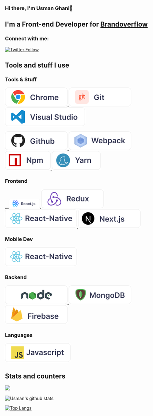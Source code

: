 ### Hi there, I'm Usman Ghani👋

## I'm a Front-end Developer for [Brandoverflow](https://www.brandoverflow.com/)

### Connect with me:

 [![Twitter Follow](https://img.shields.io/twitter/follow/usmaghanidev?color=1DA1F2&logo=twitter&style=for-the-badge)](https://twitter.com/usmaghanidev)

## Tools and stuff I use

### Tools & Stuff
<p align="left">
  <a href="#">
    <img src="images/Chrome.svg" alt="" style="vertical-align:top margin:6px 4px">
  </a>
  <a href="#">
    <img src="images/Git.svg" alt="" style="vertical-align:top margin:6px 4px">
  </a>
  <a href="#">
    <img src="images/Visual Studio.svg" alt="" style="vertical-align:top margin:6px 4px">
  </a>
</p>

<p align="left">
  <a href="#">
    <img src="images/Github.svg" alt="" style="vertical-align:top margin:6px 4px">
  </a>
  <a href="#">
    <img src="images/wp.svg" alt="" style="vertical-align:top margin:6px 4px">
  </a>
  <a href="#">
    <img src="images/npm.svg" alt="" style="vertical-align:top margin:6px 4px">
  </a>
  <a href="#">
    <img src="images/yarn.svg" alt="" style="vertical-align:top margin:6px 4px">
  </a>
</p>

### Frontend
<p align="left">
   <a href="#">
     <img src="images/html.png" alt="" style="vertical-align:top margin:6px 4px">
   </a>    
   <a href="#">
      <img src="images/css.png" alt="" style="vertical-align:top margin:6px 4px">
   </a>  
   <a href="#">
      <img src="images/scss.png" alt="" style="vertical-align:top margin:6px 4px">
   </a> 
   <a href="#">
    <img src="images/react.png" alt="" style="vertical-align:top margin:6px 4px">
  </a> 
  <a href="#">
    <img src="images/redux.svg" alt="" style="vertical-align:top margin:6px 4px">
  </a> 
  <a href="#">
    <img src="images/rn.svg" alt="" style="vertical-align:top margin:6px 4px">
  </a> 
  <a href="#">
    <img src="images/next.svg" alt="" style="vertical-align:top margin:6px 4px">
  </a> 
</p>

### Mobile Dev
<p align="left">
  <a href="#">
    <img src="images/rn.svg" alt="" style="vertical-align:top margin:6px 4px">
  </a>
</p>

### Backend
<p align="left">
  <a href="#">
    <img src="images/node.svg" alt="" style="vertical-align:top margin:6px 4px">
  </a> 
   <a href="#">
    <img src="images/monogdb.svg" alt="" style="vertical-align:top margin:6px 4px">
   </a> 
   <a href="#">
    <img src="images/fb.svg" alt="" style="vertical-align:top margin:6px 4px">
   </a> 
</p>

### Languages
<p align="left">
  <a href="#">
    <img src="images/js.svg" alt="" style="vertical-align:top margin:6px 4px">
  </a> 
</p>

## Stats and counters

![](https://komarev.com/ghpvc/?username=usmanghanidev)

![Usman's github stats](https://github-readme-stats.vercel.app/api?username=usmanghanidev&theme=react&show_icons=true)

[![Top Langs](https://github-readme-stats.vercel.app/api/top-langs/?username=usmanghanidev&layout=compact&theme=react)](https://github.com/anuraghazra/github-readme-stats)



